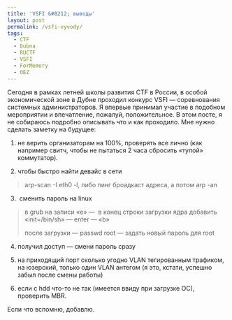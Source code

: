 ```yaml
---
title: 'VSFI &#8212; выводы'
layout: post
permalink: /vsfi-vyvody/
tags:
  - CTF
  - Dubna
  - RUCTF
  - VSFI
  - ForMemory
  - OEZ
---
```

Сегодня в рамках летней школы развития CTF в России, в особой экономической зоне в Дубне проходил конкурс VSFI &#8212; соревнования системных администраторов. Я впервые принимал участие в подобном мероприятии и впечатление, пожалуй, положительное. В этом посте, я не собираюсь подробно описывать что и как проходило. Мне нужно сделать заметку на будущее:

<!--more-->

1. не верить организаторам на 100%, проверять все лично (как например свитч, чтобы не пытаться 2 часа сбросить &#171;тупой&#187; коммутатор).

2. чтобы быстро найти девайс в сети

> arp-scan -I eth0 -l, либо пинг броадкаст адреса, а потом arp -an

3.  сменить пароль на linux

> в grub на записи &#171;e&#187; &#8212;  в конец строки загрузки ядра добавить &#171;init=/bin/sh&#187; &#8212; enter &#8212; &#171;b&#187;
>
> после загрузки &#8212; passwd root &#8212; задать новый пароль для root

4. получил доступ &#8212; смени пароль сразу

5. на приходящий порт сколько угодно VLAN тегированным трафиком, на юзерский, только один VLAN антегом (я это, кстати, успешно забыл после смены работы)

6. если с hdd что-то не так (имеется ввиду при загрузке ОС), проверить MBR.

Если что вспомню, добавлю.

&nbsp;
